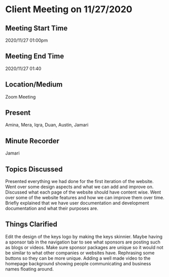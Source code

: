 # Client Meeting on 11/27/2020

## Meeting Start Time

2020/11/27 01:00pm

## Meeting End Time

2020/11/27 01:40

## Location/Medium

Zoom Meeting

## Present

Amina, Mera, Iqra, Duan, Austin, Jamari

## Minute Recorder

Jamari

## Topics Discussed

Presented everything we had done for the first iteration of the website.
Went over some design aspects and what we can add and improve on.
Discussed what each page of the website should have content wise.
Went over some of the website features and how we can improve them over time.
Briefly explained that we have user documentation and development documentation and what their purposes are.


## Things Clarified

Edit the design of the keys logo by making the keys skinnier.
Maybe having a sponsor tab in the navigation bar to see what sponsors are posting such as blogs or videos.
Make sure sponsor packages are unique so it would not be similar to what other companies or websites have.
Rephrasing some buttons so they can be more unique.
Adding a well made video to the homepage background showing people communicating and business names floating around.

